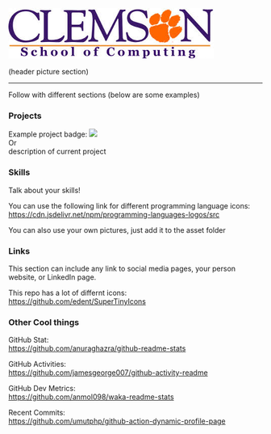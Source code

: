 ![](/asset/computing.png)

(header picture section)

---

Follow with different sections (below are some examples)

### Projects
Example project badge:
  <a href="https://github.com/Clemson-Esports/README-Profile-Template">
    <img src="https://github-readme-stats.vercel.app/api/pin/?username=Clemson-Esports&repo=README-Profile-Template" />
  </a>\
Or\
description of current project

### Skills
Talk about your skills!

You can use the following link for different programming language icons:
https://cdn.jsdelivr.net/npm/programming-languages-logos/src

You can also use your own pictures, just add it to the asset folder

### Links 
This section can include any link to social media pages, your person website, or LinkedIn page.

This repo has a lot of differnt icons:
https://github.com/edent/SuperTinyIcons

### Other Cool things
GitHub Stat:\
https://github.com/anuraghazra/github-readme-stats

GitHub Activities:\
https://github.com/jamesgeorge007/github-activity-readme

GitHub Dev Metrics:\
https://github.com/anmol098/waka-readme-stats

Recent Commits:\
https://github.com/umutphp/github-action-dynamic-profile-page


